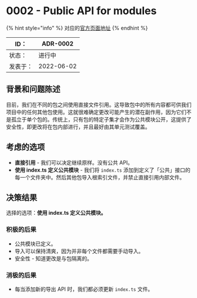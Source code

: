 # 0002 - Public API for modules

{% hint style="info" %}
对应的[官方页面地址](https://contributing.bitwarden.com/architecture/adr/public-module-npm-packages)
{% endhint %}

| ID：  | ADR-0002   |
| ---- | ---------- |
| 状态：  | 进行中        |
| 发表于： | 2022-06-02 |

## 背景和问题陈述​ <a href="#context-and-problem-statement" id="context-and-problem-statement"></a>

目前，我们在不同的包之间使用直接文件引用。这导致包中的所有内容都可供我们项目中的任何其他包使用。这就很难确定更改可能产生的潜在副作用，因为它们不是孤立于单个包的。传统上，只有包的特定子集才会作为公共模块公开，这提供了安全性，即更改将在包内部进行，并且最好由其单元测试覆盖。

## 考虑的选项​ <a href="#considered-options" id="considered-options"></a>

* **直接引用** - 我们可以决定继续原样。没有公共 API。
* **使用 index.ts 定义公共模块** - 我们将 `index.ts` 添加到定义了「公共」接口的每一个文件夹中。然后其他包导入根索引文件，并禁止直接引用内部文件。

## 决策结果​ <a href="#decision-outcome" id="decision-outcome"></a>

选择的选项：**使用 index.ts 定义公共模块。**

### 积极的后果​ <a href="#positive-consequences" id="positive-consequences"></a>

* 公共模块已定义。
* 导入可以保持清爽，因为并非每个文件都需要手动导入。
* 安全性 - 知道更改是与包隔离的。

### 消极的后果​ <a href="#negative-consequences" id="negative-consequences"></a>

* 每当添加新的导出 API 时，我们都必须更新 `index.ts` 文件。
